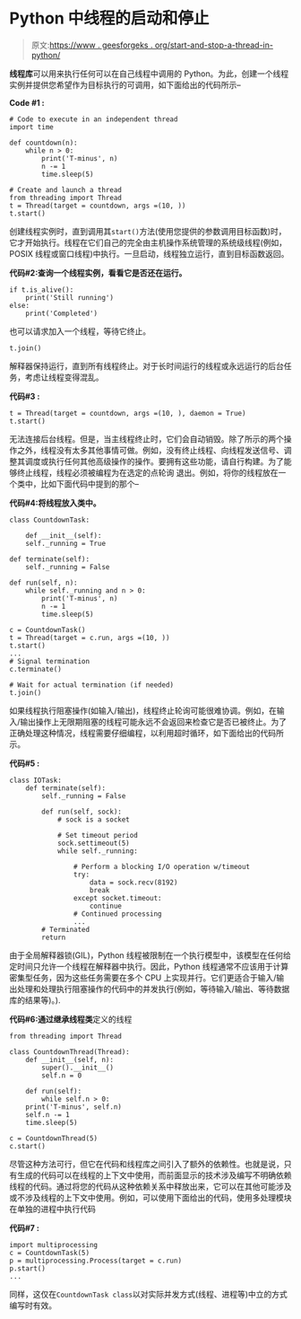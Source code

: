 # Python 中线程的启动和停止

> 原文:[https://www . geesforgeks . org/start-and-stop-a-thread-in-python/](https://www.geeksforgeeks.org/start-and-stop-a-thread-in-python/)

**线程库**可以用来执行任何可以在自己线程中调用的 Python。为此，创建一个线程实例并提供您希望作为目标执行的可调用，如下面给出的代码所示–

**Code #1 :**

```
# Code to execute in an independent thread
import time

def countdown(n):
    while n > 0:
        print('T-minus', n)
        n -= 1
        time.sleep(5)

# Create and launch a thread
from threading import Thread
t = Thread(target = countdown, args =(10, ))
t.start() 
```

创建线程实例时，直到调用其`start()`方法(使用您提供的参数调用目标函数)时，它才开始执行。线程在它们自己的完全由主机操作系统管理的系统级线程(例如，POSIX 线程或窗口线程)中执行。一旦启动，线程独立运行，直到目标函数返回。

**代码#2:查询一个线程实例，看看它是否还在运行。**

```
if t.is_alive():
    print('Still running')
else:
    print('Completed')
```

也可以请求加入一个线程，等待它终止。

```
t.join()
```

解释器保持运行，直到所有线程终止。对于长时间运行的线程或永远运行的后台任务，考虑让线程变得混乱。

**代码#3 :**

```
t = Thread(target = countdown, args =(10, ), daemon = True)
t.start()
```

无法连接后台线程。但是，当主线程终止时，它们会自动销毁。除了所示的两个操作之外，线程没有太多其他事情可做。例如，没有终止线程、向线程发送信号、调整其调度或执行任何其他高级操作的操作。要拥有这些功能，请自行构建。为了能够终止线程，线程必须被编程为在选定的点轮询
退出。例如，将你的线程放在一个类中，比如下面代码中提到的那个–

**代码#4:将线程放入类中。**

```
class CountdownTask:

    def __init__(self):
    self._running = True

def terminate(self):
    self._running = False

def run(self, n):
    while self._running and n > 0:
        print('T-minus', n)
        n -= 1
        time.sleep(5)

c = CountdownTask()
t = Thread(target = c.run, args =(10, ))
t.start()
...
# Signal termination
c.terminate() 

# Wait for actual termination (if needed) 
t.join() 
```

如果线程执行阻塞操作(如输入/输出)，线程终止轮询可能很难协调。例如，在输入/输出操作上无限期阻塞的线程可能永远不会返回来检查它是否已被终止。为了正确处理这种情况，线程需要仔细编程，以利用超时循环，如下面给出的代码所示。

**代码#5 :**

```
class IOTask:
    def terminate(self):
        self._running = False

        def run(self, sock):
            # sock is a socket

            # Set timeout period
            sock.settimeout(5) 
            while self._running:

                # Perform a blocking I/O operation w/timeout
                try:
                    data = sock.recv(8192)
                    break
                except socket.timeout:
                    continue
                # Continued processing
                ...
        # Terminated
        return
```

由于全局解释器锁(GIL)，Python 线程被限制在一个执行模型中，该模型在任何给定时间只允许一个线程在解释器中执行。因此，Python 线程通常不应该用于计算密集型任务，因为这些任务需要在多个 CPU 上实现并行。它们更适合于输入/输出处理和处理执行阻塞操作的代码中的并发执行(例如，等待输入/输出、等待数据库的结果等)。).

**代码#6:通过继承线程类**定义的线程

```
from threading import Thread

class CountdownThread(Thread):
    def __init__(self, n):
        super().__init__()
        self.n = 0

    def run(self):
        while self.n > 0:       
    print('T-minus', self.n)
    self.n -= 1
    time.sleep(5)

c = CountdownThread(5)
c.start()
```

尽管这种方法可行，但它在代码和线程库之间引入了额外的依赖性。也就是说，只有生成的代码可以在线程的上下文中使用，而前面显示的技术涉及编写不明确依赖线程的代码。通过将您的代码从这种依赖关系中释放出来，它可以在其他可能涉及或不涉及线程的上下文中使用。例如，可以使用下面给出的代码，使用多处理模块在单独的进程中执行代码

**代码#7 :**

```
import multiprocessing
c = CountdownTask(5)
p = multiprocessing.Process(target = c.run)
p.start()
...
```

同样，这仅在`CountdownTask class`以对实际并发方式(线程、进程等)中立的方式编写时有效。